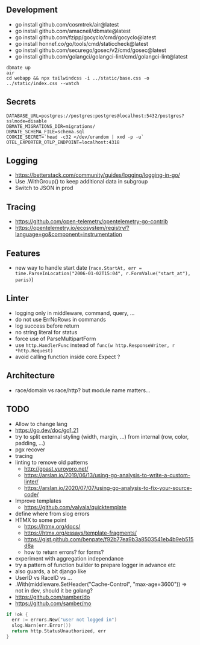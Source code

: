 ## Development

- go install github.com/cosmtrek/air@latest
- go install github.com/amacneil/dbmate@latest
- go install github.com/fzipp/gocyclo/cmd/gocyclo@latest
- go install honnef.co/go/tools/cmd/staticcheck@latest
- go install github.com/securego/gosec/v2/cmd/gosec@latest
- go install github.com/golangci/golangci-lint/cmd/golangci-lint@latest

```
dbmate up
air
cd webapp && npx tailwindcss -i ../static/base.css -o ../static/index.css --watch
```

## Secrets

```env
DATABASE_URL=postgres://postgres:postgres@localhost:5432/postgres?sslmode=disable
DBMATE_MIGRATIONS_DIR=migrations/
DBMATE_SCHEMA_FILE=schema.sql
COOKIE_SECRET=`head -c32 </dev/urandom | xxd -p -u`
OTEL_EXPORTER_OTLP_ENDPOINT=localhost:4318
```

## Logging

- https://betterstack.com/community/guides/logging/logging-in-go/
- Use .WithGroup() to keep additional data in subgroup
- Switch to JSON in prod

## Tracing

- https://github.com/open-telemetry/opentelemetry-go-contrib
- https://opentelemetry.io/ecosystem/registry/?language=go&component=instrumentation

## Features

- new way to handle start date (`race.StartAt, err = time.ParseInLocation("2006-01-02T15:04", r.FormValue("start_at"), paris)`)

## Linter

- logging only in middleware, command, query, ...
- do not use ErrNoRows in commands
- log success before return
- no string literal for status
- force use of ParseMultipartForm
- use `http.HandlerFunc` instead of `func(w http.ResponseWriter, r *http.Request)`
- avoid calling function inside core.Expect ?

## Architecture

- race/domain vs race/http? but module name matters...

## TODO

- Allow to change lang
- https://go.dev/doc/go1.21
- try to split external styling (width, margin, ...) from internal (row, color, padding, ...)
- pgx recover
- tracing
- linting to remove old patterns
  - http://goast.yuroyoro.net/
  - https://arslan.io/2019/06/13/using-go-analysis-to-write-a-custom-linter/
  - https://arslan.io/2020/07/07/using-go-analysis-to-fix-your-source-code/
- Improve templates
  - https://github.com/valyala/quicktemplate
- define where from slog errors
- HTMX to some point
  - https://htmx.org/docs/
  - https://htmx.org/essays/template-fragments/
  - https://gist.github.com/benpate/f92b77ea9b3a8503541eb4b9eb515d8a
  - how to return errors? for forms?
- experiment with aggregation independance
- try a pattern of function builder to prepare logger in advance etc
- also guards, a bit django like
- UserID vs RaceID vs ...
- .With(middleware.SetHeader("Cache-Control", "max-age=3600")) => not in dev, should it be golang?
- https://github.com/samber/do
- https://github.com/samber/mo

```go
if !ok {
  err := errors.New("user not logged in")
  slog.Warn(err.Error())
  return http.StatusUnauthorized, err
}
```

